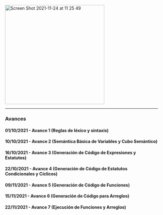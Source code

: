 <img width="327" alt="Screen Shot 2021-11-24 at 11 25 49" src="https://user-images.githubusercontent.com/31547303/143286325-7af3d2e7-a3f6-4fe2-aff4-8e36e03eaeea.png">

***

### Avances

#### 01/10/2021 - Avance 1 (Reglas de léxico y sintaxis)

#### 10/10/2021 - Avance 2 (Semántica Básica de Variables y Cubo Semántico)

#### 16/10/2021 - Avance 3 (Generación de Código de Expresiones y Estatutos)

#### 22/10/2021 - Avance 4 (Generación de Código de Estatutos Condicionales y Cíclicos)

#### 09/11/2021 - Avance 5 (Generación de Código de Funciones)

#### 15/11/2021 - Avance 6 (Generación de Código para Arreglos)

#### 22/11/2021 - Avance 7 (Ejecución de Funciones y Arreglos)
